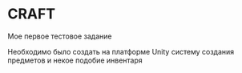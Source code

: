 # CRAFT
Мое первое тестовое задание 

Необходимо было создать на платформе Unity систему создания предметов и некое подобие инвентаря
